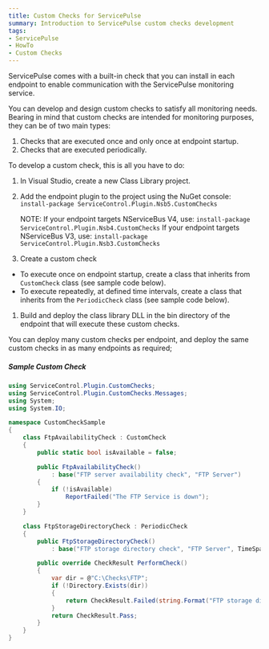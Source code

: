 ```yaml
---
title: Custom Checks for ServicePulse
summary: Introduction to ServicePulse custom checks development
tags:
- ServicePulse
- HowTo
- Custom Checks
---
```


ServicePulse comes with a built-in check that you can install in each endpoint to enable communication with the ServicePulse monitoring service.

You can develop and design custom checks to satisfy all monitoring needs. Bearing in mind that custom checks are intended for monitoring purposes, they can be of two main types:

1. Checks that are executed once and only once at endpoint startup.
1. Checks that are executed periodically.

To develop a custom check, this is all you have to do:

1. In Visual Studio, create a new Class Library project.
1. Add the endpoint plugin to the project using the NuGet console:
	`install-package ServiceControl.Plugin.Nsb5.CustomChecks`
   
	NOTE:
	If your endpoint targets NServiceBus V4, use:
		`install-package ServiceControl.Plugin.Nsb4.CustomChecks`
	If your endpoint targets NServiceBus V3, use:
		`install-package ServiceControl.Plugin.Nsb3.CustomChecks`

1. Create a custom check
  * To execute once on endpoint startup, create a class that inherits from `CustomCheck` class (see sample code below).
  * To execute repeatedly, at defined time intervals, create a class that inherits from the `PeriodicCheck` class (see sample code below).
1. Build and deploy the class library DLL in the bin directory of the endpoint that will execute these custom checks.

You can deploy many custom checks per endpoint, and deploy the same custom checks in as many endpoints as required;

##### Sample Custom Check

```C#
using ServiceControl.Plugin.CustomChecks;
using ServiceControl.Plugin.CustomChecks.Messages;
using System;
using System.IO;

namespace CustomCheckSample
{
    class FtpAvailabilityCheck : CustomCheck
    {
        public static bool isAvailable = false;

        public FtpAvailabilityCheck()
            : base("FTP server availability check", "FTP Server") 
        {
            if (!isAvailable) 
                ReportFailed("The FTP Service is down");
        }
    }

    class FtpStorageDirectoryCheck : PeriodicCheck
    {
        public FtpStorageDirectoryCheck() 
            : base("FTP storage directory check", "FTP Server", TimeSpan.FromSeconds(5)){}

        public override CheckResult PerformCheck()
        {
            var dir = @"C:\Checks\FTP";
            if (!Directory.Exists(dir))
            {
                return CheckResult.Failed(string.Format("FTP storage directory '{0}' does not exist", dir));                
            }
            return CheckResult.Pass;
        }
    }
}
```
